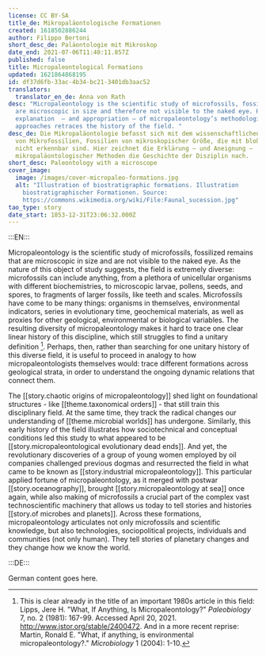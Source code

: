 ```yaml
---
license: CC BY-SA
title_de: Mikropaläontologische Formationen
created: 1618502886244
author: Filippo Bertoni
short_desc_de: Paläontologie mit Mikroskop
date_end: 2021-07-06T11:40:11.857Z
published: false
title: Micropaleontological Formations
updated: 1621864868195
id: df37d6fb-33ac-4b34-bc21-3401db3aac52
translators:
  translator_en_de: Anna von Rath
desc: "Micropaleontology is the scientific study of microfossils, fossils that
  are microscopic in size and therefore not visible to the naked eye. Here, the
  explanation  – and appropriation – of micropaleontology’s methodological
  approaches retraces the history of the field. "
desc_de: Die Mikropaläontologie befasst sich mit dem wissenschaftlichen Studium
  von Mikrofossilien, Fossilien von mikroskopischer Größe, die mit bloßem Auge
  nicht erkennbar sind. Hier zeichnet die Erklärung – und Aneignung –
  mikropaläontologischer Methoden die Geschichte der Disziplin nach.
short_desc: Paleontology with a microscope
cover_image:
  image: /images/cover-micropaleo-formations.jpg
  alt: "Illustration of biostratigraphic formations. Illustration
    biostratigraphischer Formationen. Source:
    https://commons.wikimedia.org/wiki/File:Faunal_sucession.jpg"
tao_type: story
date_start: 1853-12-31T23:06:32.000Z
---
```


:::EN:::

Micropaleontology is the scientific study of microfossils, fossilized remains that are microscopic in size and are not visible to the naked eye. As the nature of this object of study suggests, the field is extremely diverse: microfossils can include anything, from a plethora of unicellular organisms with different biochemistries, to microscopic larvae, pollens, seeds, and spores, to fragments of larger fossils, like teeth and scales. Microfossils have come to be many things: organisms in themselves, environmental indicators, series in evolutionary time, geochemical materials, as well as proxies for other geological, environmental or biological variables. The resulting diversity of micropaleontology makes it hard to trace one clear linear history of this discipline, which still struggles to find a unitary definition [^micropaleontology1]. Perhaps, then, rather than searching for one unitary history of this diverse field, it is useful to proceed in analogy to how micropaleontologists themselves would: trace different formations across geological strata, in order to understand the ongoing dynamic relations that connect them.

The [[story.chaotic origins of micropaleontology]] shed light on foundational structures - like [[theme.taxonomical orders]] - that still train this disciplinary field. At the same time, they track the radical changes our understanding of [[theme.microbial worlds]] has undergone. Similarly, this early history of the field illustrates how sociotechnical and conceptual conditions led this study to what appeared to be [[story.micropaleontological evolutionary dead ends]]. And yet, the revolutionary discoveries of a group of young women employed by oil companies challenged previous dogmas and resurrected the field in what came to be known as [[story.industrial micropaleontology]]. This particular applied fortune of micropaleontology, as it merged with postwar [[story.oceanography]], brought [[story.micropaleontology at sea]] once again, while also making of microfossils a crucial part of the complex vast technoscientific machinery that allows us today to tell stories and histories [[story.of microbes and planets]]. Across these formations, micropaleontology articulates not only microfossils and scientific knowledge, but also technologies, sociopolitical projects, individuals and communities (not only human). They tell stories of planetary changes and they change how we know the world.

[^micropaleontology1]: This is clear already in the title of an important 1980s article in this field: Lipps, Jere H. "What, If Anything, Is Micropaleontology?" _Paleobiology_ 7, no. 2 (1981): 167-99. Accessed April 20, 2021. http://www.jstor.org/stable/2400472. And in a more recent reprise: Martin, Ronald E. "What, if anything, is environmental micropaleontology?." _Microbiology_ 1 (2004): 1-10.





:::DE:::

German content goes here.
